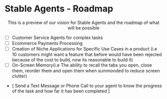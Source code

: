 # Stable Agents - Roadmap 

<p style="text-align:center"> This is a preview of our vision for Stable Agents and the roadmap of what will be possible </p>


- [ ] Customer Service Agents for complex tasks
- [ ] Ecommerce Payments Processing 
- [ ] Creation of Niche Applications for Specific Use Cases in a product (i.e 10 customers might want a feature that before would have been rejected because of the cost to build, now its reasonable to build it)
- [ ] On-Screen Memory(i.e The ability to recall the tabs you open, close them, reorder them and open them when summonded to reduce screen clutter)
- [ Send a Text Message or Phone Call to your agent to know the progress of the task and how far it has been completed ]
